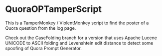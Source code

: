 # QuoraOPTamperScript
This is a TamperMonkey / ViolentMonkey script to find the poster of a Quora question from the log page.

Check out the CaseFolding branch for a version that uses Apache Lucene UNICODE to ASCII folding and Levenshtein edit distance to detect some spoofing of Quora Prompt Generator.
